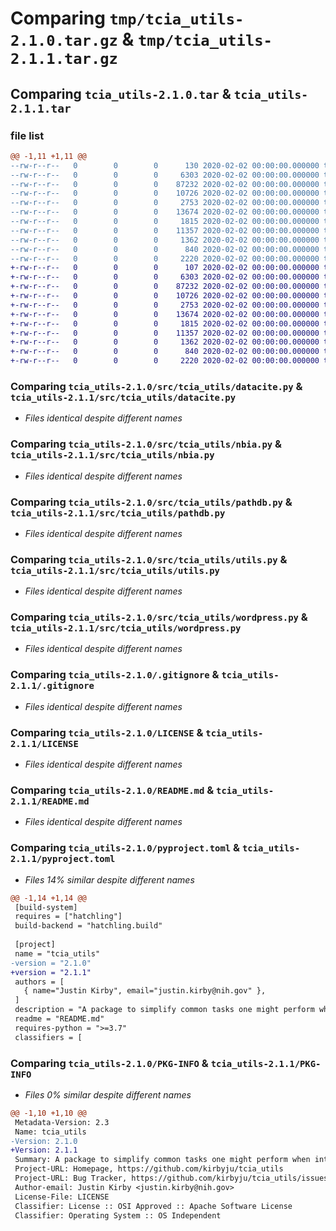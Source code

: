 # Comparing `tmp/tcia_utils-2.1.0.tar.gz` & `tmp/tcia_utils-2.1.1.tar.gz`

## Comparing `tcia_utils-2.1.0.tar` & `tcia_utils-2.1.1.tar`

### file list

```diff
@@ -1,11 +1,11 @@
--rw-r--r--   0        0        0      130 2020-02-02 00:00:00.000000 tcia_utils-2.1.0/src/tcia_utils/__init__.py
--rw-r--r--   0        0        0     6303 2020-02-02 00:00:00.000000 tcia_utils-2.1.0/src/tcia_utils/datacite.py
--rw-r--r--   0        0        0    87232 2020-02-02 00:00:00.000000 tcia_utils-2.1.0/src/tcia_utils/nbia.py
--rw-r--r--   0        0        0    10726 2020-02-02 00:00:00.000000 tcia_utils-2.1.0/src/tcia_utils/pathdb.py
--rw-r--r--   0        0        0     2753 2020-02-02 00:00:00.000000 tcia_utils-2.1.0/src/tcia_utils/utils.py
--rw-r--r--   0        0        0    13674 2020-02-02 00:00:00.000000 tcia_utils-2.1.0/src/tcia_utils/wordpress.py
--rw-r--r--   0        0        0     1815 2020-02-02 00:00:00.000000 tcia_utils-2.1.0/.gitignore
--rw-r--r--   0        0        0    11357 2020-02-02 00:00:00.000000 tcia_utils-2.1.0/LICENSE
--rw-r--r--   0        0        0     1362 2020-02-02 00:00:00.000000 tcia_utils-2.1.0/README.md
--rw-r--r--   0        0        0      840 2020-02-02 00:00:00.000000 tcia_utils-2.1.0/pyproject.toml
--rw-r--r--   0        0        0     2220 2020-02-02 00:00:00.000000 tcia_utils-2.1.0/PKG-INFO
+-rw-r--r--   0        0        0      107 2020-02-02 00:00:00.000000 tcia_utils-2.1.1/src/tcia_utils/__init__.py
+-rw-r--r--   0        0        0     6303 2020-02-02 00:00:00.000000 tcia_utils-2.1.1/src/tcia_utils/datacite.py
+-rw-r--r--   0        0        0    87232 2020-02-02 00:00:00.000000 tcia_utils-2.1.1/src/tcia_utils/nbia.py
+-rw-r--r--   0        0        0    10726 2020-02-02 00:00:00.000000 tcia_utils-2.1.1/src/tcia_utils/pathdb.py
+-rw-r--r--   0        0        0     2753 2020-02-02 00:00:00.000000 tcia_utils-2.1.1/src/tcia_utils/utils.py
+-rw-r--r--   0        0        0    13674 2020-02-02 00:00:00.000000 tcia_utils-2.1.1/src/tcia_utils/wordpress.py
+-rw-r--r--   0        0        0     1815 2020-02-02 00:00:00.000000 tcia_utils-2.1.1/.gitignore
+-rw-r--r--   0        0        0    11357 2020-02-02 00:00:00.000000 tcia_utils-2.1.1/LICENSE
+-rw-r--r--   0        0        0     1362 2020-02-02 00:00:00.000000 tcia_utils-2.1.1/README.md
+-rw-r--r--   0        0        0      840 2020-02-02 00:00:00.000000 tcia_utils-2.1.1/pyproject.toml
+-rw-r--r--   0        0        0     2220 2020-02-02 00:00:00.000000 tcia_utils-2.1.1/PKG-INFO
```

### Comparing `tcia_utils-2.1.0/src/tcia_utils/datacite.py` & `tcia_utils-2.1.1/src/tcia_utils/datacite.py`

 * *Files identical despite different names*

### Comparing `tcia_utils-2.1.0/src/tcia_utils/nbia.py` & `tcia_utils-2.1.1/src/tcia_utils/nbia.py`

 * *Files identical despite different names*

### Comparing `tcia_utils-2.1.0/src/tcia_utils/pathdb.py` & `tcia_utils-2.1.1/src/tcia_utils/pathdb.py`

 * *Files identical despite different names*

### Comparing `tcia_utils-2.1.0/src/tcia_utils/utils.py` & `tcia_utils-2.1.1/src/tcia_utils/utils.py`

 * *Files identical despite different names*

### Comparing `tcia_utils-2.1.0/src/tcia_utils/wordpress.py` & `tcia_utils-2.1.1/src/tcia_utils/wordpress.py`

 * *Files identical despite different names*

### Comparing `tcia_utils-2.1.0/.gitignore` & `tcia_utils-2.1.1/.gitignore`

 * *Files identical despite different names*

### Comparing `tcia_utils-2.1.0/LICENSE` & `tcia_utils-2.1.1/LICENSE`

 * *Files identical despite different names*

### Comparing `tcia_utils-2.1.0/README.md` & `tcia_utils-2.1.1/README.md`

 * *Files identical despite different names*

### Comparing `tcia_utils-2.1.0/pyproject.toml` & `tcia_utils-2.1.1/pyproject.toml`

 * *Files 14% similar despite different names*

```diff
@@ -1,14 +1,14 @@
 [build-system]
 requires = ["hatchling"]
 build-backend = "hatchling.build"
 
 [project]
 name = "tcia_utils"
-version = "2.1.0"
+version = "2.1.1"
 authors = [
   { name="Justin Kirby", email="justin.kirby@nih.gov" },
 ]
 description = "A package to simplify common tasks one might perform when interacting with The Cancer Imaging Archive (TCIA) via Jupyter/Python."
 readme = "README.md"
 requires-python = ">=3.7"
 classifiers = [
```

### Comparing `tcia_utils-2.1.0/PKG-INFO` & `tcia_utils-2.1.1/PKG-INFO`

 * *Files 0% similar despite different names*

```diff
@@ -1,10 +1,10 @@
 Metadata-Version: 2.3
 Name: tcia_utils
-Version: 2.1.0
+Version: 2.1.1
 Summary: A package to simplify common tasks one might perform when interacting with The Cancer Imaging Archive (TCIA) via Jupyter/Python.
 Project-URL: Homepage, https://github.com/kirbyju/tcia_utils
 Project-URL: Bug Tracker, https://github.com/kirbyju/tcia_utils/issues
 Author-email: Justin Kirby <justin.kirby@nih.gov>
 License-File: LICENSE
 Classifier: License :: OSI Approved :: Apache Software License
 Classifier: Operating System :: OS Independent
```

